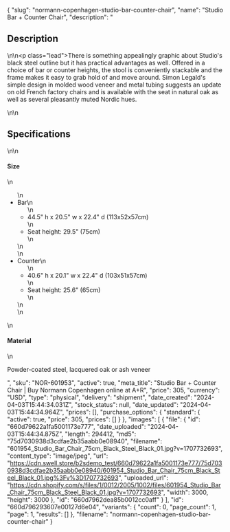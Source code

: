{
  "slug": "normann-copenhagen-studio-bar-counter-chair",
  "name": "Studio Bar + Counter Chair",
  "description": "<h2>Description</h2>\n<!-- split -->\n<p class=\"lead\">There is something appealingly graphic about Studio's black steel outline but it has practical advantages as well. Offered in a choice of bar or counter heights, the stool is conveniently stackable and the frame makes it easy to grab hold of and move around. Simon Legald's simple design in molded wood veneer and metal tubing suggests an update on old French factory chairs and is available with the seat in natural oak as well as several pleasantly muted Nordic hues.</p>\n<!-- split -->\n<h2>Specifications</h2>\n<!-- split -->\n<h4>Size</h4>\n<ul>\n<li>Bar\n<ul>\n<li>44.5\" h x 20.5\" w x 22.4\" d (113x52x57cm)</li>\n<li>Seat height: 29.5\" (75cm)</li>\n</ul>\n</li>\n<li>Counter\n<ul>\n<li>40.6\" h x 20.1\" w x 22.4\" d (103x51x57cm)</li>\n<li>Seat height: 25.6\" (65cm)</li>\n</ul>\n</li>\n</ul>\n<h4>Material</h4>\n<p>Powder-coated steel, lacquered oak or ash veneer</p>",
  "sku": "NOR-601953",
  "active": true,
  "meta_title": "Studio Bar + Counter Chair | Buy Normann Copenhagen online at A+R",
  "price": 305,
  "currency": "USD",
  "type": "physical",
  "delivery": "shipment",
  "date_created": "2024-04-03T15:44:34.031Z",
  "stock_status": null,
  "date_updated": "2024-04-03T15:44:34.964Z",
  "prices": [],
  "purchase_options": {
    "standard": {
      "active": true,
      "price": 305,
      "prices": []
    }
  },
  "images": [
    {
      "file": {
        "id": "660d79622a1fa5001173e777",
        "date_uploaded": "2024-04-03T15:44:34.875Z",
        "length": 294412,
        "md5": "75d7030938d3cdfae2b35aabb0e08940",
        "filename": "601954_Studio_Bar_Chair_75cm_Black_Steel_Black_01.jpg?v=1707732693",
        "content_type": "image/jpeg",
        "url": "https://cdn.swell.store/b2sdemo_test/660d79622a1fa5001173e777/75d7030938d3cdfae2b35aabb0e08940/601954_Studio_Bar_Chair_75cm_Black_Steel_Black_01.jpg%3Fv%3D1707732693",
        "uploaded_url": "https://cdn.shopify.com/s/files/1/0012/2005/1002/files/601954_Studio_Bar_Chair_75cm_Black_Steel_Black_01.jpg?v=1707732693",
        "width": 3000,
        "height": 3000
      },
      "id": "660d7962dea85b0012cc0aff"
    }
  ],
  "id": "660d796293607e00127d6e04",
  "variants": {
    "count": 0,
    "page_count": 1,
    "page": 1,
    "results": []
  },
  "filename": "normann-copenhagen-studio-bar-counter-chair"
}